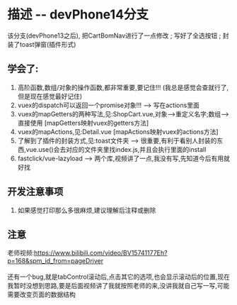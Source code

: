 # 描述 -- devPhone14分支
该分支(devPhone13之后), 把CartBomNav进行了一点修改 ; 写好了全选按钮 ; 封装了toast弹窗(插件形式) 

## 学会了:
1. 高阶函数,数组/对象的操作函数,都非常重要,要记住!!! (我总是感觉会查就行了,但是现在感觉最好记住)
2. vuex的dispatch可以返回一个promise对象!!! --> 写在actions里面
3. vuex的mapGetters的两种写法,见:ShopCart.vue,对象-->重定义名字;数组-->直接使用 [mapGetters映射vuex的getters方法]
4. vuex的mapActions,见:Detail.vue [mapActions映射vuex的actions方法]
5. 了解到了插件的封装方式,见:toast文件夹 --> 很重要,有利于看别人封装的东西,vue.use()会去对应的文件夹里找index.js,并且会执行里面的install
6. fastclick/vue-lazyload --> 两个库,视频讲了一点,我没有写,先知道今后有用就好找

## 开发注意事项
1. 如果感觉打印那么多很麻烦,建议理解后注释或删除

## 注意
老师视频:https://www.bilibili.com/video/BV15741177Eh?p=168&spm_id_from=pageDriver
<br/>
<br/>
还有一个bug,就是tabControl滚动后,点击其它的选项,也会显示滚动后的位置,现在我暂时没想到思路,要是后面视频讲了我就按照老师的来,没讲我就自己写一写,可能需要改变页面的数据结构

